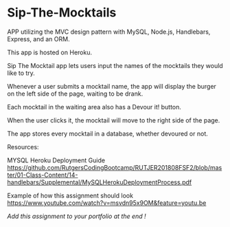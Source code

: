 # Sip-The-Mocktails
APP utilizing the MVC design pattern with MySQL, Node.js, Handlebars, Express, and an ORM.

This app is hosted on Heroku.

Sip The Mocktail app lets users input the names of the mocktails they would like to try.

Whenever a user submits a mocktail name, the app will display the burger on the left side of the page, waiting to be drank.

Each mocktail in the waiting area also has a Devour it! button.

When the user clicks it, the mocktail will move to the right side of the page. 

The app stores every mocktail in a database, whether devoured or not.

Resources:

MYSQL Heroku Deployment Guide https://github.com/RutgersCodingBootcamp/RUTJER201808FSF2/blob/master/01-Class-Content/14-handlebars/Supplemental/MySQLHerokuDeploymentProcess.pdf

Example of how this assignment should look 
https://www.youtube.com/watch?v=msvdn95x9OM&feature=youtu.be

*Add this assignment to your portfolio at the end !*
